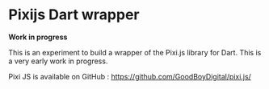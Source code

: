 # Pixijs Dart wrapper

**Work in progress**

This is an experiment to build a wrapper of the Pixi.js library for Dart. This is a very early work in progress.

Pixi JS is available on GitHub : https://github.com/GoodBoyDigital/pixi.js/
